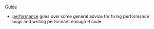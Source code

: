 Guide

- [performance](output/performance.md) goes over some general advice for fixing
  performance bugs and writing performant enough R code.
